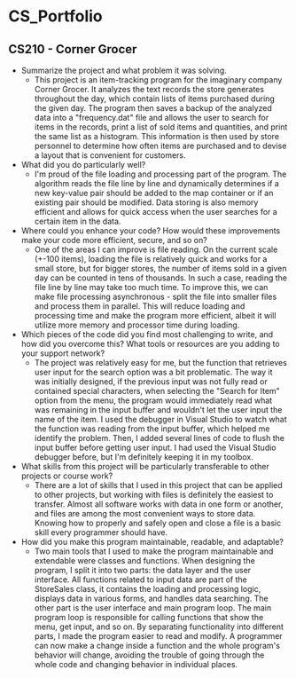 # CS_Portfolio
## CS210 - Corner Grocer
- Summarize the project and what problem it was solving.
  - This project is an item-tracking program for the imaginary company Corner Grocer. It analyzes the text records the store generates throughout the day, which contain lists of items purchased during the given day. The program then saves a backup of the analyzed data into a "frequency.dat" file and allows the user to search for items in the records, print a list of sold items and quantities, and print the same list as a histogram. This information is then used by store personnel to determine how often items are purchased and to devise a layout that is convenient for customers.
- What did you do particularly well?
  - I'm proud of the file loading and processing part of the program. The algorithm reads the file line by line and dynamically determines if a new key-value pair should be added to the map container or if an existing pair should be modified. Data storing is also memory efficient and allows for quick access when the user searches for a certain item in the data.
- Where could you enhance your code? How would these improvements make your code more efficient, secure, and so on?
  - One of the areas I can improve is file reading. On the current scale (+-100 items), loading the file is relatively quick and works for a small store, but for bigger stores, the number of items sold in a given day can be counted in tens of thousands. In such a case, reading the file line by line may take too much time. To improve this, we can make file processing asynchronous - split the file into smaller files and process them in parallel. This will reduce loading and processing time and make the program more efficient, albeit it will utilize more memory and processor time during loading.
- Which pieces of the code did you find most challenging to write, and how did you overcome this? What tools or resources are you adding to your support network?
  - The project was relatively easy for me, but the function that retrieves user input for the search option was a bit problematic. The way it was initially designed, if the previous input was not fully read or contained special characters, when selecting the "Search for Item" option from the menu, the program would immediately read what was remaining in the input buffer and wouldn't let the user input the name of the item. I used the debugger in Visual Studio to watch what the function was reading from the input buffer, which helped me identify the problem. Then, I added several lines of code to flush the input buffer before getting user input. I had used the Visual Studio debugger before, but I'm definitely keeping it in my toolbox. 
- What skills from this project will be particularly transferable to other projects or course work?
  - There are a lot of skills that I used in this project that can be applied to other projects, but working with files is definitely the easiest to transfer. Almost all software works with data in one form or another, and files are among the most convenient ways to store data. Knowing how to properly and safely open and close a file is a basic skill every programmer should have.
- How did you make this program maintainable, readable, and adaptable?
  - Two main tools that I used to make the program maintainable and extendable were classes and functions. When designing the program, I split it into two parts: the data layer and the user interface. All functions related to input data are part of the StoreSales class, it contains the loading and processing logic, displays data in various forms, and handles data searching. The other part is the user interface and main program loop. The main program loop is responsible for calling functions that show the menu, get input, and so on. By separating functionality into different parts, I made the program easier to read and modify. A programmer can now make a change inside a function and the whole program's behavior will change, avoiding the trouble of going through the whole code and changing behavior in individual places.
